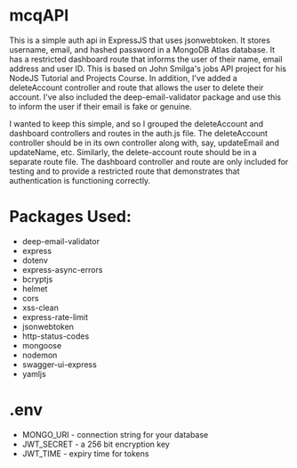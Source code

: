 # mcqAPI

This is a simple auth api in ExpressJS that uses jsonwebtoken. It stores username, email, and hashed password in a MongoDB Atlas database. It has a restricted dashboard route that informs the user of their name, email address and user ID. This is based on John Smilga's jobs API project for his NodeJS Tutorial and Projects Course. In addition, I've added a deleteAccount controller and route that allows the user to delete their account. I've also included the deep-email-validator package and use this to inform the user if their email is fake or genuine.

I wanted to keep this simple, and so I grouped the deleteAccount and dashboard controllers and routes in the auth.js file. The deleteAccount controller should be in its own controller along with, say, updateEmail and updateName, etc. Similarly, the delete-account route should be in a separate route file. The dashboard controller and route are only included for testing and to provide a restricted route that demonstrates that authentication is functioning correctly.

# Packages Used:

- deep-email-validator
- express
- dotenv
- express-async-errors
- bcryptjs
- helmet
- cors
- xss-clean
- express-rate-limit
- jsonwebtoken
- http-status-codes
- mongoose
- nodemon
- swagger-ui-express
- yamljs

# .env

- MONGO_URI - connection string for your database
- JWT_SECRET - a 256 bit encryption key
- JWT_TIME - expiry time for tokens
